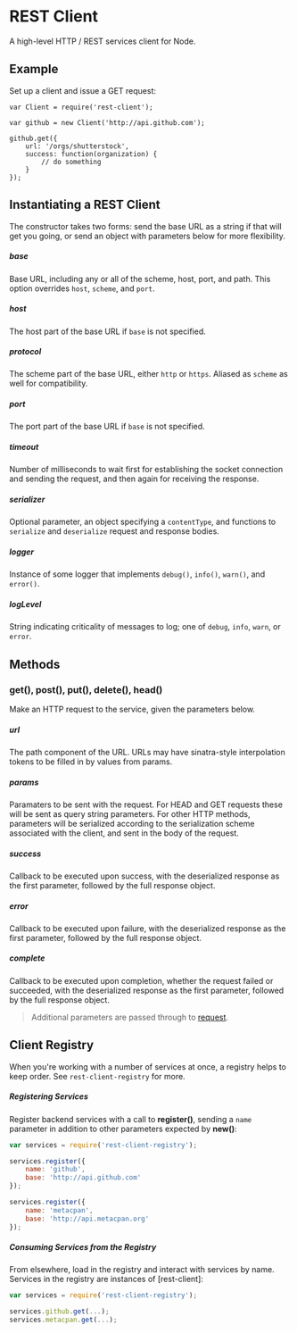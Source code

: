 # REST Client

A high-level HTTP / REST services client for Node.

## Example

Set up a client and issue a GET request:

```
var Client = require('rest-client');

var github = new Client('http://api.github.com');

github.get({
	url: '/orgs/shutterstock',
	success: function(organization) {
		// do something
	}
});
```

## Instantiating a REST Client

The constructor takes two forms: send the base URL as a string if that will get you going, or send an object with parameters below for more flexibility.

##### base

Base URL, including any or all of the scheme, host, port, and path.  This option overrides `host`, `scheme`, and `port`.

##### host

The host part of the base URL if `base` is not specified.

##### protocol

The scheme part of the base URL, either `http` or `https`.  Aliased as `scheme` as well for compatibility.

##### port

The port part of the base URL if `base` is not specified.

##### timeout

Number of milliseconds to wait first for establishing the socket connection and sending the request, and then again for receiving the response.

##### serializer

Optional parameter, an object specifying a `contentType`, and functions to `serialize` and `deserialize` request and response bodies.

##### logger

Instance of some logger that implements `debug()`, `info()`, `warn()`, and `error()`.

##### logLevel

String indicating criticality of messages to log; one of `debug`, `info`, `warn`, or `error`.

## Methods

### get(), post(), put(), delete(), head()

Make an HTTP request to the service, given the parameters below.

##### url

The path component of the URL.  URLs may have sinatra-style interpolation tokens to be filled in by values from params.

##### params

Paramaters to be sent with the request.  For HEAD and GET requests these will be sent as query string parameters.  For other HTTP methods, parameters will be serialized according to the serialization scheme associated with the client, and sent in the body of the request.

##### success

Callback to be executed upon success, with the deserialized response as the first parameter, followed by the full response object.

##### error

Callback to be executed upon failure, with the deserialized response as the first parameter, followed by the full response object.

##### complete

Callback to be executed upon completion, whether the request failed or succeeded, with the deserialized response as the first parameter, followed by the full response object.

> Additional parameters are passed through to [request](https://github.com/mikeal/request#requestoptions-callback).

## Client Registry

When you're working with a number of services at once, a registry helps to keep order.  See `rest-client-registry` for more.

##### Registering Services

Register backend services with a call to **register()**, sending a `name` parameter in addition to other parameters expected by **new()**:

```javascript
var services = require('rest-client-registry');

services.register({
	name: 'github',
	base: 'http://api.github.com'
});

services.register({
	name: 'metacpan',
	base: 'http://api.metacpan.org'
});

```

##### Consuming Services from the Registry

From elsewhere, load in the registry and interact with services by name.  Services in the registry are instances of [rest-client]:

```javascript
var services = require('rest-client-registry');

services.github.get(...);
services.metacpan.get(...);
```

